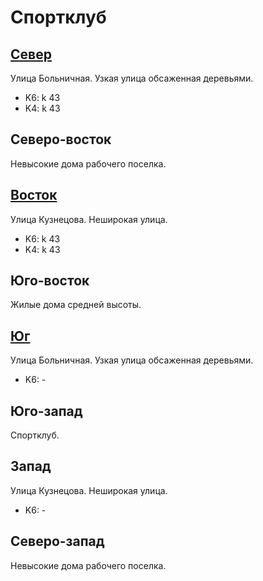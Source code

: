# Спортклуб

## [Север](./10360077.md)

Улица Больничная.
Узкая улица обсаженная деревьями.

* K6:   k
        43
* K4:   k
        43

## Северо-восток

Невысокие дома рабочего поселка.

## [Восток](./10370085.md)

Улица Кузнецова.
Неширокая улица.

* K6:   k
        43
* K4:   k
        43

## Юго-восток

Жилые дома средней высоты.

## [Юг](./10360087.md)

Улица Больничная.
Узкая улица обсаженная деревьями.

* K6:   -

## Юго-запад

Спортклуб.

## Запад

Улица Кузнецова.
Неширокая улица.

* K6:   -

## Северо-запад

Невысокие дома рабочего поселка.
